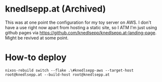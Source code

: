 # knedlsepp.at (Archived)
This was at one point the configuration for my toy server on AWS.
I don't have a use right now apart from hosting a static site, so I ATM I'm just using github pages via https://github.com/knedlsepp/knedlsepp.at-landing-page.
Might be revived at some point.

# How-to deploy

```
nixos-rebuild switch --flake .\#knedlsepp-aws --target-host root@knedlsepp.at --build-host root@knedlsepp.at
```
